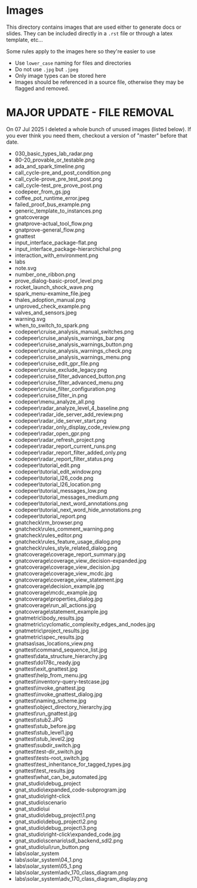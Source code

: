 # Images

This directory contains images that are used either to generate docs or slides.
They can be included directly in a `.rst` file or through a latex template, etc...

Some rules apply to the images here so they're easier to use

* Use `lower_case` naming for files and directories
* Do not use `.jpg` but `.jpeg`
* Only image types can be stored here
* Images should be referenced in a source file, otherwise they may be flagged and
  removed.

# MAJOR UPDATE - FILE REMOVAL

On 07 Jul 2025 I deleted a whole bunch of unused images (listed below).
If you ever think you need them, checkout a version of "master" before
that date.

+ 030_basic_types_lab_radar.png
+ 80-20_provable_or_testable.png
+ ada_and_spark_timeline.png
+ call_cycle-pre_and_post_condition.png
+ call_cycle-prove_pre_test_post.png
+ call_cycle-test_pre_prove_post.png
+ codepeer_from_gs.jpg
+ coffee_pot_runtime_error.jpeg
+ failed_proof_bus_example.png
+ generic_template_to_instances.png
+ gnatcoverage
+ gnatprove-actual_tool_flow.png
+ gnatprove-general_flow.png
+ gnattest
+ input_interface_package-flat.png
+ input_interface_package-hierarchichal.png
+ interaction_with_environment.png
+ labs
+ note.svg
+ number_one_ribbon.png
+ prove_dialog-basic-proof_level.png
+ rocket_launch_shock_wave.png
+ spark_menu-examine_file.jpeg
+ thales_adoption_manual.png
+ unproved_check_example.png
+ valves_and_sensors.jpeg
+ warning.svg
+ when_to_switch_to_spark.png
+ codepeer\cruise_analysis_manual_switches.png
+ codepeer\cruise_analysis_warnings_bar.png
+ codepeer\cruise_analysis_warnings_button.png
+ codepeer\cruise_analysis_warnings_check.png
+ codepeer\cruise_analysis_warnings_menu.png
+ codepeer\cruise_edit_gpr_file.png
+ codepeer\cruise_exclude_legacy.png
+ codepeer\cruise_filter_advanced_button.png
+ codepeer\cruise_filter_advanced_menu.png
+ codepeer\cruise_filter_configuration.png
+ codepeer\cruise_filter_in.png
+ codepeer\menu_analyze_all.png
+ codepeer\radar_analyze_level_4_baseline.png
+ codepeer\radar_ide_server_add_review.png
+ codepeer\radar_ide_server_start.png
+ codepeer\radar_only_display_code_review.png
+ codepeer\radar_open_gpr.png
+ codepeer\radar_refresh_project.png
+ codepeer\radar_report_current_runs.png
+ codepeer\radar_report_filter_added_only.png
+ codepeer\radar_report_filter_status.png
+ codepeer\tutorial_edit.png
+ codepeer\tutorial_edit_window.png
+ codepeer\tutorial_l26_code.png
+ codepeer\tutorial_l26_location.png
+ codepeer\tutorial_messages_low.png
+ codepeer\tutorial_messages_medium.png
+ codepeer\tutorial_next_word_annotations.png
+ codepeer\tutorial_next_word_hide_annotations.png
+ codepeer\tutorial_report.png
+ gnatcheck\rm_browser.png
+ gnatcheck\rules_comment_warning.png
+ gnatcheck\rules_editor.png
+ gnatcheck\rules_feature_usage_dialog.png
+ gnatcheck\rules_style_related_dialog.png
+ gnatcoverage\coverage_report_summary.jpg
+ gnatcoverage\coverage_view_decision-expanded.jpg
+ gnatcoverage\coverage_view_decision.jpg
+ gnatcoverage\coverage_view_mcdc.jpg
+ gnatcoverage\coverage_view_statement.jpg
+ gnatcoverage\decision_example.jpg
+ gnatcoverage\mcdc_example.jpg
+ gnatcoverage\properties_dialog.jpg
+ gnatcoverage\run_all_actions.jpg
+ gnatcoverage\statement_example.jpg
+ gnatmetric\body_results.jpg
+ gnatmetric\cyclomatic_complexity_edges_and_nodes.jpg
+ gnatmetric\project_results.jpg
+ gnatmetric\spec_results.jpg
+ gnatsas\sas_locations_view.png
+ gnattest\command_sequence_list.jpg
+ gnattest\data_structure_hierarchy.jpg
+ gnattest\do178c_ready.jpg
+ gnattest\exit_gnattest.jpg
+ gnattest\help_from_menu.jpg
+ gnattest\inventory-query-testcase.jpg
+ gnattest\invoke_gnattest.jpg
+ gnattest\invoke_gnattest_dialog.jpg
+ gnattest\naming_scheme.jpg
+ gnattest\object_directory_hierarchy.jpg
+ gnattest\run_gnattest.jpg
+ gnattest\stub2.JPG
+ gnattest\stub_before.jpg
+ gnattest\stub_level1.jpg
+ gnattest\stub_level2.jpg
+ gnattest\subdir_switch.jpg
+ gnattest\test-dir_switch.jpg
+ gnattest\tests-root_switch.jpg
+ gnattest\test_inheritance_for_tagged_types.jpg
+ gnattest\test_results.jpg
+ gnattest\what_can_be_automated.jpg
+ gnat_studio\debug_project
+ gnat_studio\expanded_code-subprogram.jpg
+ gnat_studio\right-click
+ gnat_studio\scenario
+ gnat_studio\ui
+ gnat_studio\debug_project\1.png
+ gnat_studio\debug_project\2.png
+ gnat_studio\debug_project\3.png
+ gnat_studio\right-click\expanded_code.jpg
+ gnat_studio\scenario\sdl_backend_sdl2.png
+ gnat_studio\ui\run_button.png
+ labs\solar_system
+ labs\solar_system\04_1.png
+ labs\solar_system\05_1.png
+ labs\solar_system\adv_170_class_diagram.png
+ labs\solar_system\adv_170_class_diagram_display.png
